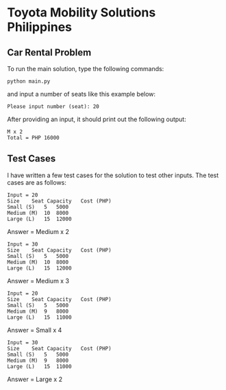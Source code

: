 # Toyota Mobility Solutions Philippines

## Car Rental Problem

To run the main solution, type the following commands:
```
python main.py
```
and input a number of seats like this example below:
```
Please input number (seat): 20
```
After providing an input, it should print out the following output:
```
M x 2
Total = PHP 16000
```

## Test Cases
I have written a few test cases for the solution to test other inputs. The test cases are as follows:

```
Input = 20
Size 	Seat Capacity 	Cost (PHP)
Small (S) 	5 	5000
Medium (M) 	10 	8000
Large (L) 	15 	12000
```
Answer = Medium x 2
```
Input = 30
Size 	Seat Capacity 	Cost (PHP)
Small (S) 	5 	5000
Medium (M) 	10 	8000
Large (L) 	15 	12000
```

Answer = Medium x 3

```
Input = 20
Size 	Seat Capacity 	Cost (PHP)
Small (S) 	5 	5000
Medium (M) 	9 	8000
Large (L) 	15 	11000
```
Answer = Small x 4
```
Input = 30
Size 	Seat Capacity 	Cost (PHP)
Small (S) 	5 	5000
Medium (M) 	9 	8000
Large (L) 	15 	11000
```

Answer = Large x 2

